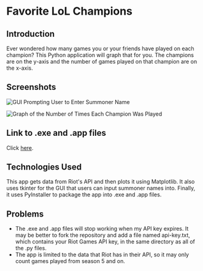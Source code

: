 # Favorite LoL Champions
## Introduction
Ever wondered how many games you or your friends have played on each champion? This Python application will graph that for you. The champions are on the y-axis and the number of games played on that champion are on the x-axis.

## Screenshots
![GUI Prompting User to Enter Summoner Name](https://i.postimg.cc/hvLsT8BL/GUI-example.png)

![Graph of the Number of Times Each Champion Was Played](https://i.postimg.cc/RVf5p2Md/acofspads.png)

## Link to .exe and .app files
Click [here](https://drive.google.com/drive/folders/18vubIYN9MzHeKpEAxW0M99NaDnonVuCe?usp=sharing).

## Technologies Used
This app gets data from Riot's API and then plots it using Matplotlib. It also uses tkinter for the GUI that users can input summoner names into. Finally, it uses PyInstaller to package the app into .exe and .app files.

## Problems
- The .exe and .app files will stop working when my API key expires. It may be better to fork the repository and add a file named api-key.txt, which contains your Riot Games API key, in the same directory as all of the .py files.
- The app is limited to the data that Riot has in their API, so it may only count games played from season 5 and on.